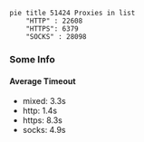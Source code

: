 
```mermaid
pie title 51424 Proxies in list
    "HTTP" : 22608
    "HTTPS": 6379
    "SOCKS" : 28098
```

### Some Info
#### Average Timeout

- mixed: 3.3s
- http: 1.4s
- https: 8.3s
- socks: 4.9s